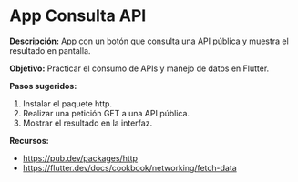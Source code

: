 # App Consulta API

**Descripción:**
App con un botón que consulta una API pública y muestra el resultado en pantalla.

**Objetivo:**
Practicar el consumo de APIs y manejo de datos en Flutter.

**Pasos sugeridos:**
1. Instalar el paquete http.
2. Realizar una petición GET a una API pública.
3. Mostrar el resultado en la interfaz.

**Recursos:**
- https://pub.dev/packages/http
- https://flutter.dev/docs/cookbook/networking/fetch-data
